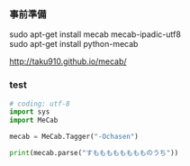 ### 事前準備

sudo apt-get install mecab mecab-ipadic-utf8  
sudo apt-get install python-mecab

http://taku910.github.io/mecab/

### test

```python
# coding: utf-8
import sys
import MeCab

mecab = MeCab.Tagger("-Ochasen")

print(mecab.parse("すもももももももものうち"))
```
